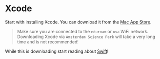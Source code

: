 # Xcode

Start with installing Xcode. You can download it from the [Mac App Store](https://apps.apple.com/nl/app/xcode/id497799835).

> Make sure you are connected to the `eduroam` or `uva` WiFi network. Downloading Xcode via `Amsterdam Science Park` will take a very long time and is not recommended!

While this is downloading start reading about [Swift](/ios/swift)!
